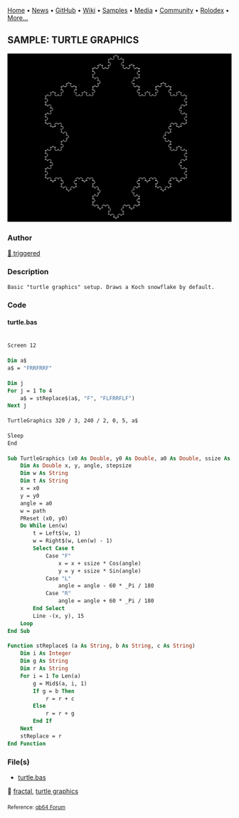 [Home](https://qb64.com) • [News](../../news.md) • [GitHub](../../github.md) • [Wiki](../../wiki.md) • [Samples](../../samples.md) • [Media](../../media.md) • [Community](../../community.md) • [Rolodex](../../rolodex.md) • [More...](../../more.md)

## SAMPLE: TURTLE GRAPHICS

![turtle.png](img/turtle.png)

### Author

[🐝 triggered](../triggered.md) 

### Description

```text
Basic "turtle graphics" setup. Draws a Koch snowflake by default.
```

### Code

#### turtle.bas

```vb

Screen 12

Dim a$
a$ = "FRRFRRF"

Dim j
For j = 1 To 4
    a$ = stReplace$(a$, "F", "FLFRRFLF")
Next j

TurtleGraphics 320 / 3, 240 / 2, 0, 5, a$

Sleep
End

Sub TurtleGraphics (x0 As Double, y0 As Double, a0 As Double, ssize As Double, path As String)
    Dim As Double x, y, angle, stepsize
    Dim w As String
    Dim t As String
    x = x0
    y = y0
    angle = a0
    w = path
    PReset (x0, y0)
    Do While Len(w)
        t = Left$(w, 1)
        w = Right$(w, Len(w) - 1)
        Select Case t
            Case "F"
                x = x + ssize * Cos(angle)
                y = y + ssize * Sin(angle)
            Case "L"
                angle = angle - 60 * _Pi / 180
            Case "R"
                angle = angle + 60 * _Pi / 180
        End Select
        Line -(x, y), 15
    Loop
End Sub

Function stReplace$ (a As String, b As String, c As String)
    Dim i As Integer
    Dim g As String
    Dim r As String
    For i = 1 To Len(a)
        g = Mid$(a, i, 1)
        If g = b Then
            r = r + c
        Else
            r = r + g
        End If
    Next
    stReplace = r
End Function

```

### File(s)

* [turtle.bas](src/turtle.bas)

🔗 [fractal](../fractal.md), [turtle graphics](../turtle-graphics.md)


<sub>Reference: [qb64 Forum](https://qb64phoenix.com/forum/showthread.php?tid=512) </sub>
